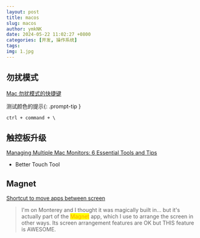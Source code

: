 ```yaml
---
layout: post
title: macos
slug: macos
author: ymkNK
date: 2024-05-22 11:02:27 +0800
categories: [开发, 操作系统]
tags: 
img: 1.jpg
---
```


## 勿扰模式


[Mac 勿扰模式的快捷键](https://wayou.github.io/2019/10/10/Mac-%E5%8B%BF%E6%89%B0%E6%A8%A1%E5%BC%8F%E7%9A%84%E5%BF%AB%E6%8D%B7%E9%94%AE)

测试颜色的提示{: .prompt-tip }

```
ctrl + command + \
```



## 触控板升级
[Managing Multiple Mac Monitors: 6 Essential Tools and Tips](https://www.makeuseof.com/tag/essential-tools-tips-working-multiple-mac-monitors/)

* Better Touch Tool

## Magnet

[Shortcut to move apps between screen](https://www.reddit.com/r/MacOS/comments/o6muiu/shortcut_to_move_apps_between_screens/)


> I'm on Monterey and I thought it was magically built in... but it's actually part of the <mark style="color:orange;">Magnet</mark> app, which I use to arrange the screen in other ways. Its screen arrangement features are OK but THIS feature is AWESOME.
